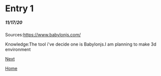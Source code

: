 # Entry 1
##### 11/17/20

Sources:https://www.babylonjs.com/

Knowledge:The tool i've decide one is Babylonjs.I am planning to make 3d environment



[Next](entry02.md)

[Home](../README.md)
